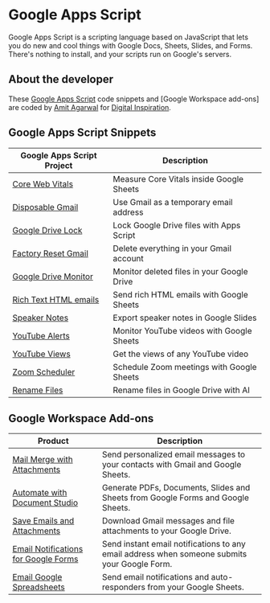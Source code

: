 # Google Apps Script

Google Apps Script is a scripting language based on JavaScript that lets you do new and cool things with Google Docs, Sheets, Slides, and Forms. There's nothing to install, and your scripts run on Google's servers.

## About the developer

These [Google Apps Script](https://www.labnol.org/topic/google-apps-script) code snippets and [Google Workspace add-ons] are coded by [Amit Agarwal](https://www.labnol.org/about) for [Digital Inspiration](https://digitalinspiration.com/).

## Google Apps Script Snippets

| Google Apps Script Project                                       | Description                                |
| ---------------------------------------------------------------- | ------------------------------------------ |
| [Core Web Vitals](./google-apps-script/core-vitals/)             | Measure Core Vitals inside Google Sheets   |
| [Disposable Gmail](./google-apps-script/disposable-gmail/)       | Use Gmail as a temporary email address     |
| [Google Drive Lock](./google-apps-script/drive-lock/)            | Lock Google Drive files with Apps Script   |
| [Factory Reset Gmail](./google-apps-script/factory-reset-gmail/) | Delete everything in your Gmail account    |
| [Google Drive Monitor](./google-apps-script/google-drive-watch/) | Monitor deleted files in your Google Drive |
| [Rich Text HTML emails](./google-apps-script/rich-text/)         | Send rich HTML emails with Google Sheets   |
| [Speaker Notes](./google-apps-script/speaker-notes/)             | Export speaker notes in Google Slides      |
| [YouTube Alerts](./google-apps-script/youtube-alerts/)           | Monitor YouTube videos with Google Sheets  |
| [YouTube Views](./google-apps-script/youtube-views/)             | Get the views of any YouTube video         |
| [Zoom Scheduler](./google-apps-script/zoom-meetings/)            | Schedule Zoom meetings with Google Sheets  |
| [Rename Files](./google-apps-script/rename-files/)               | Rename files in Google Drive with AI       |

## Google Workspace Add-ons

| Product                                                                                        | Description                                                                                  |
| ---------------------------------------------------------------------------------------------- | -------------------------------------------------------------------------------------------- |
| [Mail Merge with Attachments](https://digitalinspiration.com/docs/mail-merge)                  | Send personalized email messages to your contacts with Gmail and Google Sheets.              |
| [Automate with Document Studio](https://digitalinspiration.com/docs/document-studio)           | Generate PDFs, Documents, Slides and Sheets from Google Forms and Google Sheets.             |
| [Save Emails and Attachments](https://digitalinspiration.com/docs/save-gmail-attachments)      | Download Gmail messages and file attachments to your Google Drive.                           |
| [Email Notifications for Google Forms](https://digitalinspiration.com/docs/form-notifications) | Send instant email notifications to any email address when someone submits your Google Form. |
| [Email Google Spreadsheets](https://digitalinspiration.com/docs/email-google-sheets)           | Send email notifications and auto-responders from your Google Sheets.                        |
